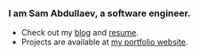 ### I am Sam Abdullaev, a software engineer.
- Check out my [blog](https://samabdullaev.medium.com) and [resume](https://gist.github.com/samabdullaev/32bde556ad6048ee6e37a7c9df8311c3).
- Projects are available at [my portfolio website](https://samabdullaev.vercel.app/).
